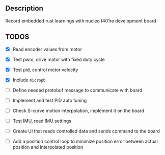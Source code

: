 ## Description

Record embedded rust learnings with nucleo f401re development board

## TODOS

- [x] Read encoder values from motor
- [x] Test pwm, drive motor with fixed duty cycle
- [x] Test pid, control motor velocity
- [x] Include `micropb`
- [ ] Define needed protobuf message to communicate with board
- [ ] Implement and test PID auto tuning
- [ ] Check S-curve motion interpolation, implement it on the board
- [ ] Test IMU, read IMU settings
- [ ] Create UI that reads controlled data and sends command to the board
- [ ] Add a position control loop to minimize position error between actual position and interpolated position

